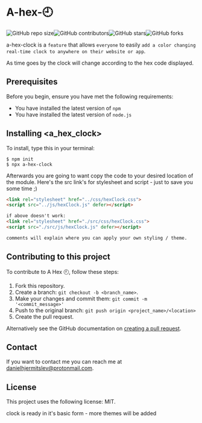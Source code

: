 
# A-hex-🕘

<!--- These are examples. See https://shields.io for others or to customize this set of shields. You might want to include dependencies, project status and licence info here --->
![GitHub repo size](https://img.shields.io/github/repo-size/sirius-33/a-hex-clock)![GitHub contributors](https://img.shields.io/github/contributors/sirius-33/a-hex-clock)![GitHub stars](https://img.shields.io/github/stars/sirius-33/a-hex-clock?style=social)![GitHub forks](https://img.shields.io/github/forks/sirius-33/a-hex-clock?style=social)


a-hex-clock is a `feature` that allows `everyone` to easily `add a color changing real-time clock to anywhere on their website or app`.

As time goes by the clock will change according to the hex code displayed.

## Prerequisites

Before you begin, ensure you have met the following requirements:
<!--- These are just example requirements. Add, duplicate or remove as required --->
* You have installed the latest version of `npm`
* You have installed the latest version of `node.js`

## Installing <a_hex_clock>

To install, type this in your terminal:


```
$ npm init
$ npx a-hex-clock
```

Afterwards you are going to want copy the code to your desired location of the module. Here's the src link's for stylesheet and script - just to save you some time ;)
```html
<link rel="stylesheet" href="../css/hexClock.css">
<script src="../js/hexClock.js" defer></script>

if above doesn't work:
<link rel="stylesheet" href="./src/css/hexClock.css">
<script src="./src/js/hexClock.js" defer></script>

comments will explain where you can apply your own styling / theme.
```
## Contributing to this project
<!--- If your README is long or you have some specific process or steps you want contributors to follow, consider creating a separate CONTRIBUTING.md file--->
To contribute to A Hex 🕘, follow these steps:

1. Fork this repository.
2. Create a branch: `git checkout -b <branch_name>`.
3. Make your changes and commit them: `git commit -m '<commit_message>'`
4. Push to the original branch: `git push origin <project_name>/<location>`
5. Create the pull request.

Alternatively see the GitHub documentation on [creating a pull request](https://help.github.com/en/github/collaborating-with-issues-and-pull-requests/creating-a-pull-request).


## Contact

If you want to contact me you can reach me at <danielhjermitslev@protonmail.com>.

## License
This project uses the following license: MIT.


clock is ready in it's basic form - more themes will be added
